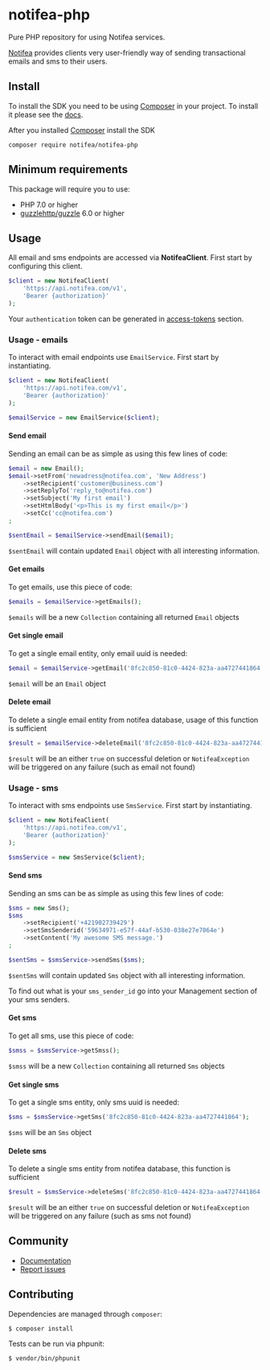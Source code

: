 # notifea-php
Pure PHP repository for using Notifea services.

[Notifea](https://notifea.com) provides clients very user-friendly way of sending transactional emails
and sms to their users.

## Install

To install the SDK you need to be using [Composer]([https://getcomposer.org/)
in your project. To install it please see the [docs](https://getcomposer.org/download/).

After you installed [Composer]([https://getcomposer.org/) install the SDK 

```shell script
composer require notifea/notifea-php
```

## Minimum requirements

This package will require you to use:
- PHP 7.0 or higher
- [guzzlehttp/guzzle](https://github.com/guzzle/guzzle) 6.0 or higher 

## Usage

All email and sms endpoints are accessed via **NotifeaClient**. First start by 
configuring this client.

```php
$client = new NotifeaClient(
    'https://api.notifea.com/v1',
    'Bearer {authorization}'
);
```

Your `authentication` token can be generated in [access-tokens](https://app.notifea.com/access-tokens) section.

### Usage - emails

To interact with email endpoints use `EmailService`. First start by instantiating.

```php
$client = new NotifeaClient(
    'https://api.notifea.com/v1',
    'Bearer {authorization}'
);

$emailService = new EmailService($client);
```

#### Send email

Sending an email can be as simple as using this few lines of code:

```php
$email = new Email();
$email->setFrom('newadress@notifea.com', 'New Address')
    ->setRecipient('customer@business.com')
    ->setReplyTo('reply_to@notifea.com')
    ->setSubject('My first email')
    ->setHtmlBody('<p>This is my first email</p>')
    ->setCc('cc@notifea.com')
;

$sentEmail = $emailService->sendEmail($email);
```

`$sentEmail` will contain updated `Email` object with all interesting information.

#### Get emails

To get emails, use this piece of code:

```php
$emails = $emailService->getEmails();
```

`$emails` will be a new `Collection` containing all returned `Email` objects

#### Get single email

To get a single email entity, only email uuid is needed:

```php
$email = $emailService->getEmail('8fc2c850-81c0-4424-823a-aa4727441864');
```

`$email` will be an `Email` object

#### Delete email

To delete a single email entity from notifea database, usage of this function is sufficient

```php
$result = $emailService->deleteEmail('8fc2c850-81c0-4424-823a-aa4727441864');
```

`$result` will be an either `true` on successful deletion or `NotifeaException` will be 
triggered on any failure (such as email not found)

### Usage - sms

To interact with sms endpoints use `SmsService`. First start by instantiating.

```php
$client = new NotifeaClient(
    'https://api.notifea.com/v1',
    'Bearer {authorization}'
);

$smsService = new SmsService($client);
```

#### Send sms

Sending an sms can be as simple as using this few lines of code:

```php
$sms = new Sms();
$sms
    ->setRecipient('+421902739429')
    ->setSmsSenderid('59634971-e57f-44af-b530-038e27e7064e')
    ->setContent('My awesome SMS message.')
;

$sentSms = $smsService->sendSms($sms);
```

`$sentSms` will contain updated `Sms` object with all interesting information.

To find out what is your `sms_sender_id` go into your Management section of your sms senders.

#### Get sms

To get all sms, use this piece of code:

```php
$smss = $smsService->getSmss();
```

`$smss` will be a new `Collection` containing all returned `Sms` objects

#### Get single sms

To get a single sms entity, only sms uuid is needed:

```php
$sms = $smsService->getSms('8fc2c850-81c0-4424-823a-aa4727441864');
```

`$sms` will be an `Sms` object

#### Delete sms

To delete a single sms entity from notifea database, this function is sufficient

```php
$result = $smsService->deleteSms('8fc2c850-81c0-4424-823a-aa4727441864');
```

`$result` will be an either `true` on successful deletion or `NotifeaException` will be 
triggered on any failure (such as sms not found)

## Community

- [Documentation](https://docs.notifea.com)
- [Report issues](https://github.com/notifea/notifea-php/issues)

## Contributing

Dependencies are managed through `composer`:

```
$ composer install
```

Tests can be run via phpunit:

```
$ vendor/bin/phpunit
```
